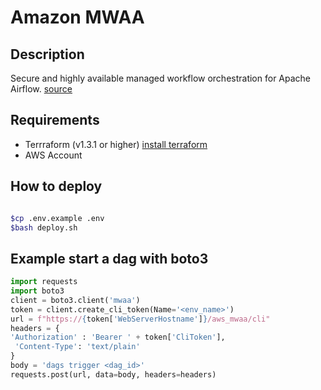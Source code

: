 # Amazon MWAA

## Description 
Secure and highly available managed workflow orchestration for Apache Airflow.
[source](https://aws.amazon.com/managed-workflows-for-apache-airflow)

## Requirements
- Terrraform (v1.3.1 or higher)  [install terraform](https://learn.hashicorp.com/tutorials/terraform/install-cli)
- AWS Account


## How to deploy
```bash

$cp .env.example .env
$bash deploy.sh
```

## Example start a dag with boto3
```python
import requests
import boto3
client = boto3.client('mwaa')
token = client.create_cli_token(Name='<env_name>')
url = f"https://{token['WebServerHostname']}/aws_mwaa/cli"
headers = {
'Authorization' : 'Bearer ' + token['CliToken'],
 'Content-Type': 'text/plain'
}
body = 'dags trigger <dag_id>'
requests.post(url, data=body, headers=headers)

```